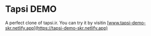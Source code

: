 # Tapsi DEMO

A perfect clone of tapsi.ir. You can try it by visitin [www.tapsi-demo-skr.netlify.app](https://tapsi-demo-skr.netlify.app)
